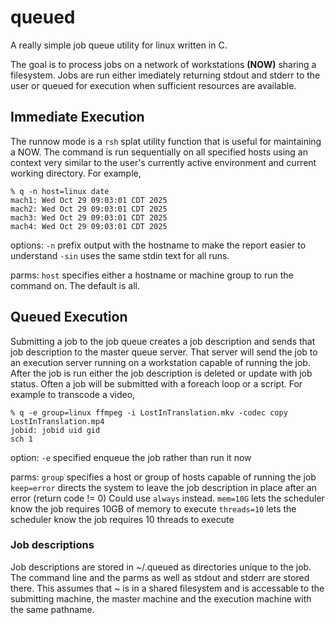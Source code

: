 # queued
A really simple job queue utility for linux written in C.

The goal is to process jobs on a network of workstations **(NOW)** sharing a filesystem.
Jobs are run either imediately returning stdout and stderr to the user or queued for execution when sufficient resources are available.

## Immediate Execution
The runnow mode is a `rsh` splat utility function that is useful for maintaining a NOW.  The command is run sequentially on all specified hosts using an context very similar to the user's currently active environment and current working directory.
For example,

```
% q -n host=linux date
mach1: Wed Oct 29 09:03:01 CDT 2025
mach2: Wed Oct 29 09:03:01 CDT 2025
mach3: Wed Oct 29 09:03:01 CDT 2025
mach4: Wed Oct 29 09:03:01 CDT 2025
```

options:
  `-n` prefix output with the hostname to make the report easier to understand
  `-sin` uses the same stdin text for all runs.

parms:
  `host` specifies either a hostname or machine group to run the command on. The default is all.

## Queued Execution
Submitting a job to the job queue creates a job description and sends that job description to the master queue server.  That server will send the job to an execution server running on a workstation capable of running the job.  After the job is run either the job description is deleted or update with job status. Often a job will be submitted with a foreach loop or a script.
For example to transcode a video,

```
% q -e group=linux ffmpeg -i LostInTranslation.mkv -codec copy LostInTranslation.mp4
jobid: jobid uid gid
sch 1
```

option:
  `-e` specified enqueue the job rather than run it now

parms:
  `group` specifies a host or group of hosts capable of running the job
  `keep=error` directs the system to leave the job description in place after an error (return code != 0) Could use `always` instead.
  `mem=10G` lets the scheduler know the job requires 10GB of memory to execute
  `threads=10` lets the scheduler know the job requires 10 threads to execute

### Job descriptions
Job descriptions are stored in ~/.queued as directories unique to the job.  The command line and the parms as well as stdout and stderr are stored there.  This assumes that ~ is in a shared filesystem and is accessable to the submitting machine, the master machine and the execution machine with the same pathname.



 
